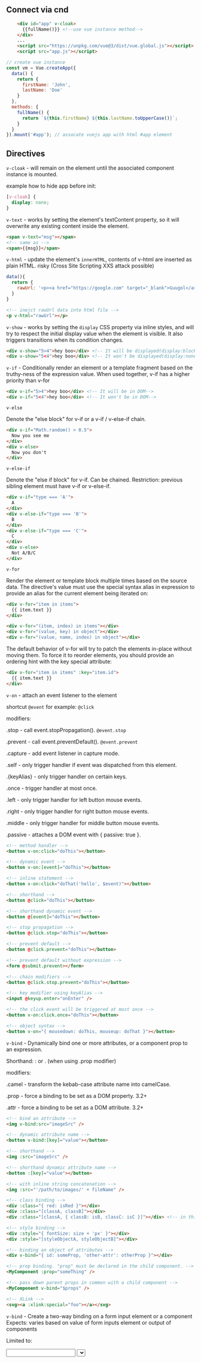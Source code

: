 ## Connect via cnd

```html
    <div id="app" v-cloak>
      {{fullName()}} <!--use vue instance method-->
    </div>
    ...
    <script src="https://unpkg.com/vue@3/dist/vue.global.js"></script>
    <script src="app.js"></script>
```

```javascript
// create vue instance
const vm = Vue.createApp({
  data() {
    return {
      firstName: 'John',
      lastName: 'Doe'
    }
  },
  methods: {
    fullName() {
      return `${this.firstName} ${this.lastName.toUpperCase()}`;
    }
  }
}).mount('#app'); // assocate vuejs app with html #app element
```


## Directives

```v-cloak``` - will remain on the element until the associated component instance is mounted.

example how to hide app before init:

```css
[v-cloak] {
  display: none;
}
```

```v-text``` - works by setting the element's textContent property, so it will overwrite any existing content inside the element.

```html
<span v-text="msg"></span>
<!-- same as -->
<span>{{msg}}</span>
```

```v-html``` - update the element's ```innerHTML```, contents of v-html are inserted as plain HTML. risky (Cross Site Scripting XXS attack possible)

```js
data(){
  return {
    rawUrl: '<p><a href="https://google.com" target="_blank">Guugol</a></p>' //create html element
  }
}
```

```html
<!-- inejct rawUrl data into html file -->
<p v-html="rawUrl"></p>
```

```v-show``` - works by setting the ```display``` CSS property via inline styles, and will try to respect the initial display value when the element is visible. It also triggers transitions when its condition changes.

```html
<div v-show="5>4">hey boo</div> <!-- It will be displayed(display:block)-->
<div v-show="5<4">hey boo</div> <!-- It won't be displayed(display:none)-->
```

```v-if``` - Conditionally render an element or a template fragment based on the truthy-ness of the expression value.
When used together, v-if has a higher priority than v-for

```html
<div v-if="5>4">hey boo</div> <!-- It will be in DOM-->
<div v-if="5<4">hey boo</div> <!-- It won't be in DOM-->
```

```v-else```

Denote the "else block" for v-if or a v-if / v-else-if chain.

```html
<div v-if="Math.random() > 0.5">
  Now you see me
</div>
<div v-else>
  Now you don't
</div>

```

```v-else-if```

Denote the "else if block" for v-if. Can be chained. Restriction: previous sibling element must have v-if or v-else-if.

```html
<div v-if="type === 'A'">
  A
</div>
<div v-else-if="type === 'B'">
  B
</div>
<div v-else-if="type === 'C'">
  C
</div>
<div v-else>
  Not A/B/C
</div>
```

```v-for```

Render the element or template block multiple times based on the source data. The directive's value must use the special syntax alias in expression to provide an alias for the current element being iterated on:

```html
<div v-for="item in items">
  {{ item.text }}
</div>
```

```html
<div v-for="(item, index) in items"></div>
<div v-for="(value, key) in object"></div>
<div v-for="(value, name, index) in object"></div>
```

The default behavior of v-for will try to patch the elements in-place without moving them. To force it to reorder elements, you should provide an ordering hint with the key special attribute:

```html
<div v-for="item in items" :key="item.id">
  {{ item.text }}
</div>
```

```v-on``` - attach an event listener to the element

shortcut ```@event``` for example: ```@click```

modifiers:

.stop - call event.stopPropagation(). ```@event.stop```

.prevent - call event.preventDefault(). ```@event.prevent```

.capture - add event listener in capture mode.

.self - only trigger handler if event was dispatched from this element.

.{keyAlias} - only trigger handler on certain keys.

.once - trigger handler at most once.

.left - only trigger handler for left button mouse events.

.right - only trigger handler for right button mouse events.

.middle - only trigger handler for middle button mouse events.

.passive - attaches a DOM event with { passive: true }.

```html
<!-- method handler -->
<button v-on:click="doThis"></button>

<!-- dynamic event -->
<button v-on:[event]="doThis"></button>

<!-- inline statement -->
<button v-on:click="doThat('hello', $event)"></button>

<!-- shorthand -->
<button @click="doThis"></button>

<!-- shorthand dynamic event -->
<button @[event]="doThis"></button>

<!-- stop propagation -->
<button @click.stop="doThis"></button>

<!-- prevent default -->
<button @click.prevent="doThis"></button>

<!-- prevent default without expression -->
<form @submit.prevent></form>

<!-- chain modifiers -->
<button @click.stop.prevent="doThis"></button>

<!-- key modifier using keyAlias -->
<input @keyup.enter="onEnter" />

<!-- the click event will be triggered at most once -->
<button v-on:click.once="doThis"></button>

<!-- object syntax -->
<button v-on="{ mousedown: doThis, mouseup: doThat }"></button>
```

```v-bind``` - Dynamically bind one or more attributes, or a component prop to an expression.

Shorthand: : or . (when using .prop modifier)

modifiers:

.camel - transform the kebab-case attribute name into camelCase.

.prop - force a binding to be set as a DOM property. 3.2+

.attr - force a binding to be set as a DOM attribute. 3.2+

```html
<!-- bind an attribute -->
<img v-bind:src="imageSrc" />

<!-- dynamic attribute name -->
<button v-bind:[key]="value"></button>

<!-- shorthand -->
<img :src="imageSrc" />

<!-- shorthand dynamic attribute name -->
<button :[key]="value"></button>

<!-- with inline string concatenation -->
<img :src="'/path/to/images/' + fileName" />

<!-- class binding -->
<div :class="{ red: isRed }"></div>
<div :class="[classA, classB]"></div>
<div :class="[classA, { classB: isB, classC: isC }]"></div> <!-- in this case class has syntax {className: boolean}, if key is true then class is added to element-->

<!-- style binding -->
<div :style="{ fontSize: size + 'px' }"></div>
<div :style="[styleObjectA, styleObjectB]"></div>

<!-- binding an object of attributes -->
<div v-bind="{ id: someProp, 'other-attr': otherProp }"></div>

<!-- prop binding. "prop" must be declared in the child component. -->
<MyComponent :prop="someThing" />

<!-- pass down parent props in common with a child component -->
<MyComponent v-bind="$props" />

<!-- XLink -->
<svg><a :xlink:special="foo"></a></svg>
```

```v-bind``` - Create a two-way binding on a form input element or a component
Expects: varies based on value of form inputs element or output of components

Limited to:

<input>

<select>

<textarea>

components

Modifiers:

.lazy - listen to change events instead of input

.number - cast valid input string to numbers

.trim - trim input

```v-slot``` - Denote named slots or scoped slots that expect to receive props.

Expects: JavaScript expression that is valid in a function argument position, including support for destructuring. Optional - only needed if expecting props to be passed to the slot.

```html
<!-- Named slots -->
<BaseLayout>
  <template v-slot:header>
    Header content
  </template>

  <template v-slot:default>
    Default slot content
  </template>

  <template v-slot:footer>
    Footer content
  </template>
</BaseLayout>

<!-- Named slot that receives props -->
<InfiniteScroll>
  <template v-slot:item="slotProps">
    <div class="item">
      {{ slotProps.item.text }}
    </div>
  </template>
</InfiniteScroll>

<!-- Default slot that receive props, with destructuring -->
<Mouse v-slot="{ x, y }">
  Mouse position: {{ x }}, {{ y }}
</Mouse>
```

```v-pre``` - Skip compilation for this element and all its children.

Inside the element with v-pre, all Vue template syntax will be preserved and rendered as-is. The most common use case of this is displaying raw mustache tags

```html
<span v-pre>{{ this will not be compiled }}</span>
```

```v-once``` - Render the element and component once only, and skip future updates. Does not expect expression

Details:

On subsequent re-renders, the element/component and all its children will be treated as static content and skipped. This can be used to optimize update performanc

```html
<!-- single element -->
<span v-once>This will never change: {{msg}}</span>
<!-- the element have children -->
<div v-once>
  <h1>comment</h1>
  <p>{{msg}}</p>
</div>
<!-- component -->
<MyComponent v-once :comment="msg"></MyComponent>
<!-- `v-for` directive -->
<ul>
  <li v-for="i in list" v-once>{{i}}</li>
</ul>
```

```v-memo``` - Memoize a sub-tree of the template. Can be used on both elements and components. The directive expects a fixed-length array of dependency values to compare for the memoization. If every value in the array was the same as last render, then updates for the entire sub-tree will be skipped. 

When using ```v-memo``` with ```v-for```, make sure they are used on the same element. ```v-memo``` does not work inside ```v-for```.

```html
<div v-memo="[valueA, valueB]">
  ...
</div>
```

binding html attributes:

default(bind as passed string)

```html
<p class="defaultString">
  <a href="https://google.com" target="_blank">hardcoded example</a>
</p>
```

bind by vue data(bind by value from data. In this case value from url), syntax:

```:attribute``` or ```v-bind:attribute```

```html
<p v-bind:class="defaultData">
  <a :href="url" target="_blank">dynamic example from vue data</a>
</p>
```

```:value``` vs ```v-model```

```html
        <input type="text" @input="updateLastName"><!-- :value just take value from data but, don't change passed data on input change, it's just passing data nothing more, value of input may be edited but It wont change data-->
        <input type="text" v-model="lastName">
```

```@input``` and ```:value``` vs ```v-model```

@input allow to pass method which can manipulate value of input and data of vue

```js
  methods: {
    updateLastName(event) {
      this.lastName = event.target.value;
    }
  }
```

```html
<input type="text" @input="updateLastName" :value="lastName"> <!--manipulate lastName by method, and show lastName as value-->
<input type="text" v-model="lastName"> <!-- manipulate lastName by passing lastName-->
```

## key modifiers

https://vuejs.org/guide/essentials/event-handling.html#key-modifiers

### Key Aliases

```.enter```

```.tab```

```.delete``` (captures both "Delete" and "Backspace" keys)

```.esc```

```.space```

```.up```

```.down```

```.left```

```.right```

### System Modifier Keys

```.ctrl```

```.alt```

```.shift```

```.meta```

example:

```html
<!-- Alt + Enter -->
<input @keyup.alt.enter="clear" />

<!-- Ctrl + Click -->
<div @click.ctrl="doSomething">Do something</div>
```

```.number``` - parse string to number if possible

```html
<input type="text" v-model.number="age"> <!--returns number if possible without, .number it will return always string-->
```

```.lazy``` - modify data when user stops writting(input lost focus) instead while user is writting

```html
<input type="text" v-model.lazy.trim="firstName"> <!-- trim will remove all white spaces from start and from end, spaces between words wont be changed-->
```

### computed
every app state change, all methods or data used in html will rerender for example:

```js
  methods: {
    fullName() {
      console.log('full name method was called!');
      return `${this.firstName} ${this.middleName} ${this.lastName.toUpperCase()}`;
    },
    ...
  }
```

```html
  <p>
    {{fullName()}}
  </p>
```

```fullName``` method will be fired always when app state change

but it's possible to reduce useless re-rendering by using ```computed``` property and passing ```fullName``` method here:

```js
  {computed: {
    fullName() {
      console.log("full name method was called!");
      return `${this.firstName} ${
        this.middleName
      } ${this.lastName.toUpperCase()}`;
    }
    ...
  }
```

and change a little a html file(just delete parentheses), vue treats ```computed``` values as ```data``` not a ```method```!!

```html
  <p>
    {{fullName}}
  </p>
```

### watchers(watch)

Similar to useEffect in react :D, just listening on passed ```data``` in case below on ```age```. Function gets two arguments ```new``` and ```old``` value, it will fired when ```age``` will change

```js
  {
    watch: {
    age(newVal, oldVal) {
      setTimeout(() => this.age = 20, 3000);
    }
  }
```

### Binders

```:class``` binds data from vue app as class(it may be dynamic string or dynamic object with className as key and boolean as value)

```html
    <select v-model="selectedColor">
      <option value="">White</option>
      <option value="text-black">Black</option>
      <option value="text-orange">Orange</option>
    </select>

    <div class="circle" :class="[circle_classes, color_classes]">
      Hi!
    </div>
```

```js
{
  data() {
    return {
      isPurple: false,
      selectedColor: "",
      ...
    }, computed: {
    circle_classes() {
      return { purple: this.isPurple };
    },
    color_classes(newVal) {
      return {
        [`${this.selectedColor}`]: true,
      };
    }
  }...
}
```

```:css``` binds data from app as css(object only, similar to ```:class```)

```html
    <input type="number" v-model="size">

    <div class="circle" :class="[circle_classes, color_classes]" :style="size_css">
```

```js
  {
    data() {
    return {
      ...
      size: 150
    };
  }, computed: {
      ...
      size_css() {
        return {
          width: `${this.size}px`,
          height: `${this.size}px`
        }
      }
    }
  }
```

### iterations

dauble nested objects list

```js
{
  data() {
      return {
          birds: ['Pigeons', 'Eagles', 'Doves', 'Parrots'],
          people: [
              { name: 'John', age: 20 },
              { name: 'Rick', age: 18 },
              { name: 'Amy', age: 33 }
          ]
      }
  }
}
```

```html
  <li v-for="(person) in people">
    <div v-for="(value, key, index) in person">
      {{key}} - {{value}} - Index: {{index}}
    </div>
  </li>
```


### key attribute

key attribute allows vuejs to detect elements related wtih specified object/item from list without key vuejs js need decide by self how to handle list changes.

In example below if we fill input, then change order of list the input will stay in the same position instead follow the list items

```html
<div class="card" v-for="person in people">
  <h3>{{person.name}}</h3>
  <p>{{person.message}}</p>
  <input type="text">
</div>
```

before move without key

![before move](https://i.snipboard.io/hDTRfU.jpg)

after move without key

![after move](https://snipboard.io/sXLYZr.jpg)

same example but with the key:

```html
  <div class="card" v-for="person in people" :key="person.name">
    <h3>{{person.name}}</h3>
    <p>{{person.message}}</p>
    <input type="text">
  </div>
```

before move with key

![before move](https://snipboard.io/gEJ0A3.jpg)

after move with key

![after move](https://snipboard.io/TqQz9E.jpg)

### Lifecycle hooks

![Livecycle schema](https://snipboard.io/XPfCiM.jpg)

